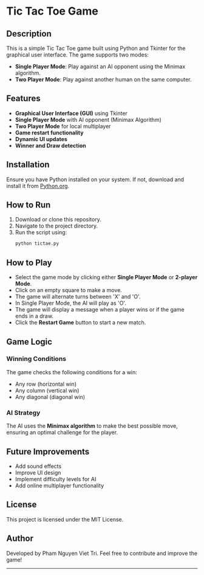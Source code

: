 # Tic Tac Toe Game

## Description
This is a simple Tic Tac Toe game built using Python and Tkinter for the graphical user interface. The game supports two modes:
- **Single Player Mode**: Play against an AI opponent using the Minimax algorithm.
- **Two Player Mode**: Play against another human on the same computer.

## Features
- **Graphical User Interface (GUI)** using Tkinter
- **Single Player Mode** with AI opponent (Minimax Algorithm)
- **Two Player Mode** for local multiplayer
- **Game restart functionality**
- **Dynamic UI updates**
- **Winner and Draw detection**

## Installation
Ensure you have Python installed on your system. If not, download and install it from [Python.org](https://www.python.org/downloads/).

## How to Run
1. Download or clone this repository.
2. Navigate to the project directory.
3. Run the script using:
   ```bash
   python tictae.py
   ```

## How to Play
- Select the game mode by clicking either **Single Player Mode** or **2-player Mode**.
- Click on an empty square to make a move.
- The game will alternate turns between 'X' and 'O'.
- In Single Player Mode, the AI will play as 'O'.
- The game will display a message when a player wins or if the game ends in a draw.
- Click the **Restart Game** button to start a new match.

## Game Logic
### Winning Conditions
The game checks the following conditions for a win:
- Any row (horizontal win)
- Any column (vertical win)
- Any diagonal (diagonal win)

### AI Strategy
The AI uses the **Minimax algorithm** to make the best possible move, ensuring an optimal challenge for the player.

## Future Improvements
- Add sound effects
- Improve UI design
- Implement difficulty levels for AI
- Add online multiplayer functionality

## License
This project is licensed under the MIT License.

## Author
Developed by Pham Nguyen Viet Tri. Feel free to contribute and improve the game!

---
